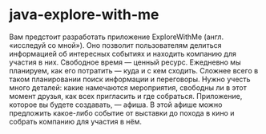 # java-explore-with-me

Вам предстоит разработать приложение ExploreWithMe (англ. «исследуй со мной»). Оно позволит пользователям делиться информацией об интересных событиях и находить компанию для участия в них. 
Свободное время — ценный ресурс. Ежедневно мы планируем, как его потратить — куда и с кем сходить. Сложнее всего в таком планировании поиск информации и переговоры. Нужно учесть много деталей: какие намечаются мероприятия, свободны ли в этот момент друзья, как всех пригласить и где собраться.
Приложение, которое вы будете создавать, — афиша. В этой афише можно предложить какое-либо событие от выставки до похода в кино и собрать компанию для участия в нём.
